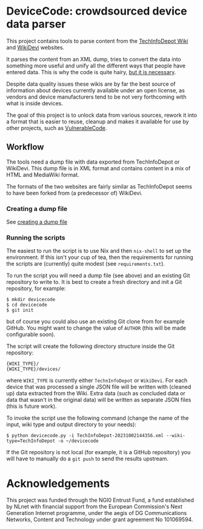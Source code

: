 # DeviceCode: crowdsourced device data parser

This project contains tools to parse content from the
[TechInfoDepot Wiki][techinfodepot] and [WikiDevi][wikidevi] websites.

It parses the content from an XML dump, tries to convert the data into
something more useful and unify all the different ways that people have entered
data. This is why the code is quite hairy, [but it is necessary][metacrap].

Despite data quality issues these wikis are by far the best source of
information about devices currently available under an open license, as vendors
and device manufacturers tend to be not very forthcoming with what is inside
devices.

The goal of this project is to unlock data from various sources, rework it
into a format that is easier to reuse, cleanup and makes it available for use
by other projects, such as [VulnerableCode][vulnerablecode].

## Workflow

The tools need a dump file with data exported from TechInfoDepot or WikiDevi.
This dump file is in XML format and contains content in a mix of HTML and
MediaWiki format.

The formats of the two websites are fairly similar as TechInfoDepot seems to
have been forked from (a predecessor of) WikiDevi.

### Creating a dump file

See [creating a dump file](doc/creating_a_dump_file.md)

### Running the scripts

The easiest to run the script is to use Nix and then `nix-shell` to set up the
environment. If this isn't your cup of tea, then the requirements for running
the scripts are (currently) quite modest (see `requirements.txt`).

To run the script you will need a dump file (see above) and an existing Git
repository to write to. It is best to create a fresh directory and init a Git
repository, for example:

```
$ mkdir devicecode
$ cd devicecode
$ git init
```

but of course you could also use an existing Git clone from for example GitHub.
You might want to change the value of `AUTHOR` (this will be made configurable
soon).

The script will create the following directory structure inside the Git
repository:

```
{WIKI_TYPE}/
{WIKI_TYPE}/devices/
```

where `WIKI_TYPE` is currently either `TechnInfoDepot` or `WikiDevi`. For each
device that was processed a single JSON file will be written with (cleaned up)
data extracted from the Wiki. Extra data (such as concluded data or data that
wasn't in the original data) will be written as separate JSON files (this is
future work).

To invoke the script use the following command (change the name of the input,
wiki type and output directory to your needs):

```
$ python devicecode.py -i TechInfoDepot-20231002144356.xml --wiki-type=TechInfoDepot -o ~/devicecode
```

If the Git repository is not local (for example, it is a GitHub repository)
you will have to manually do a `git push` to send the results upstream.

# Acknowledgements

This project was funded through the NGI0 Entrust Fund, a fund established by
NLnet with financial support from the European Commission's Next Generation
Internet programme, under the aegis of DG Communications Networks, Content and
Technology under grant agreement No 101069594.

[techinfodepot]:http://en.techinfodepot.shoutwiki.com/wiki/Main_Page
[metacrap]:https://people.well.com/user/doctorow/metacrap.htm
[wikidevi]:https://wikidevi.wi-cat.ru/
[vulnerablecode]:https://github.com/nexB/vulnerablecode/
